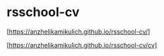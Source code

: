 # rsschool-cv

[https://anzhelikamikulich.github.io/rsschool-cv/]

[https://anzhelikamikulich.github.io/rsschool-cv/cv]
